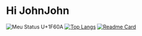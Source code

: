 # Hi JohnJohn
![Meu Status U+1F60A](https://github-readme-stats.vercel.app/api?username=JohnJohn081&show_icons=true&theme=github_dark )
[![Top Langs](https://github-readme-stats.vercel.app/api/top-langs/?username=anuraghazra&hide=css,glsl&layout=compact)](https://github.com/anuraghazra/github-readme-stats)
[![Readme Card](https://github-readme-stats.vercel.app/api/pin/?username=JohnJohn081&repo=HTML-PROJETO&theme=algolia)](https://github.com/JohnJohn081/HTML-PROJETO)


